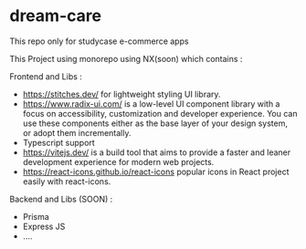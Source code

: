 # dream-care
This repo only for studycase e-commerce apps

This Project using monorepo using NX(soon) which contains :

Frontend and Libs :
  - https://stitches.dev/ for lightweight styling UI library.
  - https://www.radix-ui.com/  is a low-level UI component library with a focus on accessibility, customization and developer experience. You can use these components either as the base layer of your design system, or adopt them incrementally.
  - Typescript support 
  - https://vitejs.dev/ is a build tool that aims to provide a faster and leaner development experience for modern web projects. 
  - https://react-icons.github.io/react-icons popular icons in React project easily with react-icons.
  
 Backend and Libs (SOON) :
  - Prisma
  - Express JS
  - ....
 
